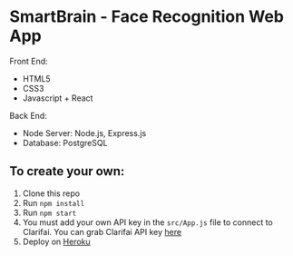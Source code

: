 # SmartBrain - Face Recognition Web App

Front End:
* HTML5
* CSS3
* Javascript + React

Back End:
* Node Server: Node.js, Express.js
* Database: PostgreSQL

## To create your own:
1. Clone this repo
2. Run `npm install`
3. Run `npm start`
4. You must add your own API key in the `src/App.js` file to connect to Clarifai. 
You can grab Clarifai API key [here](https://www.clarifai.com/)
5. Deploy on [Heroku](https://devcenter.heroku.com/articles/git)

